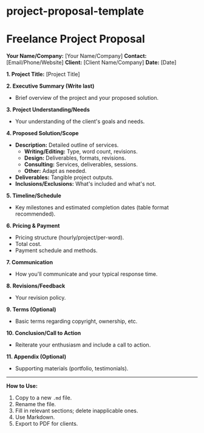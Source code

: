 # project-proposal-template

# Freelance Project Proposal

**Your Name/Company:** [Your Name/Company]
**Contact:** [Email/Phone/Website]
**Client:** [Client Name/Company]
**Date:** [Date]

**1. Project Title:** [Project Title]

**2. Executive Summary (Write last)**

*   Brief overview of the project and your proposed solution.

**3. Project Understanding/Needs**

*   Your understanding of the client's goals and needs.

**4. Proposed Solution/Scope**

*   **Description:** Detailed outline of services.
    *   **Writing/Editing:** Type, word count, revisions.
    *   **Design:** Deliverables, formats, revisions.
    *   **Consulting:** Services, deliverables, sessions.
    *   **Other:** Adapt as needed.
*   **Deliverables:** Tangible project outputs.
*   **Inclusions/Exclusions:** What's included and what's not.

**5. Timeline/Schedule**

*   Key milestones and estimated completion dates (table format recommended).

**6. Pricing & Payment**

*   Pricing structure (hourly/project/per-word).
*   Total cost.
*   Payment schedule and methods.

**7. Communication**

*   How you'll communicate and your typical response time.

**8. Revisions/Feedback**

*   Your revision policy.

**9. Terms (Optional)**

*   Basic terms regarding copyright, ownership, etc.

**10. Conclusion/Call to Action**

*   Reiterate your enthusiasm and include a call to action.

**11. Appendix (Optional)**

*   Supporting materials (portfolio, testimonials).

---

**How to Use:**

1.  Copy to a new `.md` file.
2.  Rename the file.
3.  Fill in relevant sections; delete inapplicable ones.
4.  Use Markdown.
5.  Export to PDF for clients.
